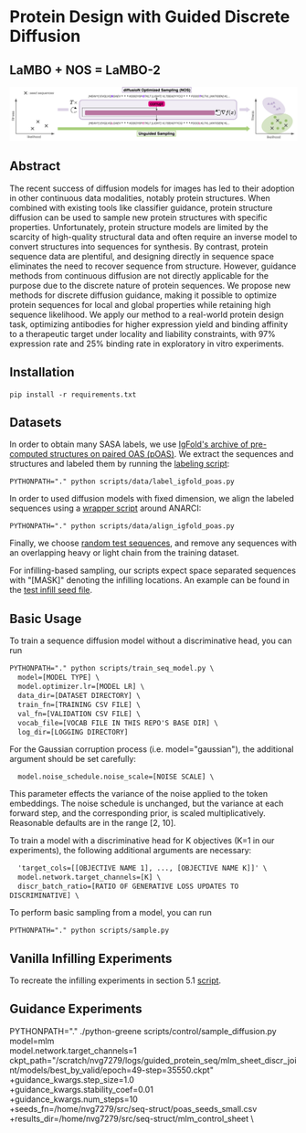 # Protein Design with Guided Discrete Diffusion
## LaMBO + NOS = LaMBO-2

<p align="center">
  <img src="/assets/top_fig.png" width=900>
</p>

## Abstract

The recent success of diffusion models for images has led to their adoption in other continuous data modalities, notably protein structures. When combined with existing tools like classifier guidance, protein structure diffusion can be used to sample new protein structures with specific properties. Unfortunately, protein structure models are limited by the scarcity of high-quality structural data and often require an inverse model to convert structures into sequences for synthesis. By contrast, protein sequence data are plentiful, and designing directly in sequence space eliminates the need to recover sequence from structure. However, guidance methods from continuous diffusion are not directly applicable for the purpose due to the discrete nature of protein sequences. We propose new methods for discrete diffusion guidance, making it possible to optimize protein sequences for local and global properties while retaining high sequence likelihood. We apply our method to a real-world protein design task, optimizing antibodies for higher expression yield and binding affinity to a therapeutic target under locality and liability constraints, with 97% expression rate and 25% binding rate in exploratory in vitro experiments.

## Installation
```
pip install -r requirements.txt
```

## Datasets

In order to obtain many SASA labels, we use [IgFold's archive of pre-computed structures on paired OAS (pOAS)](https://github.com/Graylab/IgFold#synthetic-antibody-structures). We extract the sequences and structures and labeled them by running the [labeling script](https://github.com/ngruver/NOS/blob/main/scripts/data/label_igfold_poas.py):
```
PYTHONPATH="." python scripts/data/label_igfold_poas.py
```
In order to used diffusion models with fixed dimension, we align the labeled sequences using a [wrapper script](https://github.com/ngruver/NOS/blob/main/scripts/data/align_igfold_poas.py) around ANARCI:
```
PYTHONPATH="." python scripts/data/align_igfold_poas.py
```
Finally, we choose [random test sequences](https://github.com/ngruver/NOS/blob/main/poas_seeds.txt), and remove any sequences with an overlapping heavy or light chain from the training dataset. 

For infilling-based sampling, our scripts expect space separated sequences with "\[MASK\]" denoting the infilling locations. An example can be found in the [test infill seed file](https://github.com/ngruver/NOS/blob/main/infill_test_seeds.txt). 

## Basic Usage

To train a sequence diffusion model without a discriminative head, you can run
```
PYTHONPATH="." python scripts/train_seq_model.py \
  model=[MODEL TYPE] \
  model.optimizer.lr=[MODEL LR] \
  data_dir=[DATASET DIRECTORY] \
  train_fn=[TRAINING CSV FILE] \
  val_fn=[VALIDATION CSV FILE] \
  vocab_file=[VOCAB FILE IN THIS REPO'S BASE DIR] \
  log_dir=[LOGGING DIRECTORY]
```
For the Gaussian corruption process (i.e. model="gaussian"), the additional argument should be set carefully:
```
  model.noise_schedule.noise_scale=[NOISE SCALE] \
```
This parameter effects the variance of the noise applied to the token embeddings. The noise schedule is unchanged, but the variance at each forward step, and the corresponding prior, is scaled multiplicatively. Reasonable defaults are in the range \[2, 10\]. 

To train a model with a discriminative head for K objectives (K=1 in our experiments), the following additional arguments are necessary:
```
  'target_cols=[[OBJECTIVE NAME 1], ..., [OBJECTIVE NAME K]]' \
  model.network.target_channels=[K] \
  discr_batch_ratio=[RATIO OF GENERATIVE LOSS UPDATES TO DISCRIMINATIVE] \
```

To perform basic sampling from a model, you can run
```
PYTHONPATH="." python scripts/sample.py
```

## Vanilla Infilling Experiments

To recreate the infilling experiments in section 5.1 
[script](https://github.com/ngruver/NOS/blob/main/scripts/infill/run_diffusion.py). 

## Guidance Experiments


PYTHONPATH="." ./python-greene scripts/control/sample_diffusion.py \
    model=mlm \
    model.network.target_channels=1 \
    ckpt_path="/scratch/nvg7279/logs/guided_protein_seq/mlm_sheet_discr_joint/models/best_by_valid/epoch\=49-step\=35550.ckpt" \
    +guidance_kwargs.step_size=1.0 \
    +guidance_kwargs.stability_coef=0.01 \
    +guidance_kwargs.num_steps=10 \
    +seeds_fn=/home/nvg7279/src/seq-struct/poas_seeds_small.csv \
    +results_dir=/home/nvg7279/src/seq-struct/mlm_control_sheet \
